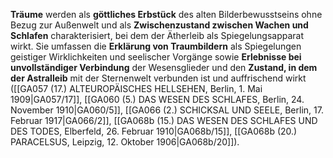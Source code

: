 
**Träume** werden als **göttliches Erbstück** des alten Bilderbewusstseins ohne Bezug zur Außenwelt und als **Zwischenzustand zwischen Wachen und Schlafen** charakterisiert, bei dem der Ätherleib als Spiegelungsapparat wirkt. Sie umfassen die **Erklärung von Traumbildern** als Spiegelungen geistiger Wirklichkeiten und seelischer Vorgänge sowie **Erlebnisse bei unvollständiger Verbindung** der Wesensglieder und den **Zustand, in dem der Astralleib** mit der Sternenwelt verbunden ist und auffrischend wirkt ([[GA057 (17.) ALTEUROPÄISCHES HELLSEHEN, Berlin, 1. Mai 1909|GA057/17]], [[GA060 (5.) DAS WESEN DES SCHLAFES, Berlin, 24. November 1910|GA060/5]], [[GA066 (2.) SCHICKSAL UND SEELE, Berlin, 17. Februar 1917|GA066/2]], [[GA068b (15.) DAS WESEN DES SCHLAFES UND DES TODES, Elberfeld, 26. Februar 1910|GA068b/15]], [[GA068b (20.) PARACELSUS, Leipzig, 12. Oktober 1906|GA068b/20]]).

